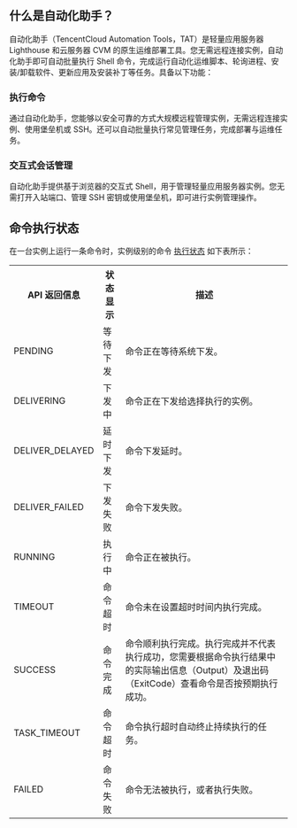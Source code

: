 ## 什么是自动化助手？
自动化助手（TencentCloud Automation Tools，TAT）是轻量应用服务器 Lighthouse 和云服务器 CVM 的原生运维部署工具。您无需远程连接实例，自动化助手即可自动批量执行 Shell 命令，完成运行自动化运维脚本、轮询进程、安装/卸载软件、更新应用及安装补丁等任务。具备以下功能：

### 执行命令
通过自动化助手，您能够以安全可靠的方式大规模远程管理实例，无需远程连接实例、使用堡垒机或 SSH。还可以自动批量执行常见管理任务，完成部署与运维任务。

### 交互式会话管理
自动化助手提供基于浏览器的交互式 Shell，用于管理轻量应用服务器实例。您无需打开入站端口、管理 SSH 密钥或使用堡垒机，即可进行实例管理操作。




## 命令执行状态[](id:Status)
在一台实例上运行一条命令时，实例级别的命令 [执行状态](https://cloud.tencent.com/document/product/1340/50824) 如下表所示：
<table>
<tr>
<th>API 返回信息</th><th>状态显示</th><th>描述</th>
</tr>
<tr>
<td>PENDING</td><td>等待下发</td>
<td>命令正在等待系统下发。</td>
</tr>
<tr>
<td>DELIVERING</td><td>下发中</td>
<td>命令正在下发给选择执行的实例。</td>
</tr>
<tr>
<td>DELIVER_DELAYED</td><td>延时下发</td>
<td>命令下发延时。</td>
</tr>
<tr>
<td>DELIVER_FAILED</td><td>下发失败</td>
<td>命令下发失败。</td>
</tr>
<tr>
<td>RUNNING</td><td>执行中</td>
<td>命令正在被执行。</td>
</tr>
<tr>
<td>TIMEOUT</td><td>命令超时</td>
<td>命令未在设置超时时间内执行完成。</td>
</tr>
<tr>
<td>SUCCESS</td><td>命令完成</td>
<td>命令顺利执行完成。执行完成并不代表执行成功，您需要根据命令执行结果中的实际输出信息（Output）及退出码（ExitCode）查看命令是否按预期执行成功。</td>
</tr>
<tr>
<td>TASK_TIMEOUT</td><td>命令超时</td>
<td>命令执行超时自动终止持续执行的任务。</td>
</tr>
<tr>
<td>FAILED</td><td>命令失败</td>
<td>命令无法被执行，或者执行失败。</td>
</tr>
</table>
